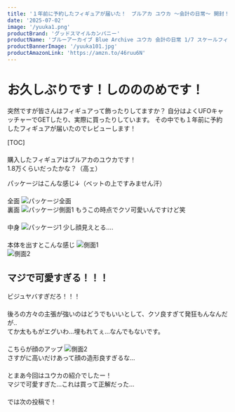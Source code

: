 ```yaml
---
title: '１年前に予約したフィギュアが届いた！　ブルアカ ユウカ ～会計の日常～ 開封！'
date: '2025-07-02'
image: '/yuuka1.png'
productBrand: 'グッドスマイルカンパニー'
productName: 'ブルーアーカイブ Blue Archive ユウカ 会計の日常 1/7 スケールフィギュア'
productBannerImage: '/yuuka101.jpg'
productAmazonLink: 'https://amzn.to/46ruu6N'
---
```

# お久しぶりです！しのののめです！

突然ですが皆さんはフィギュアって飾ったりしてますか？
自分はよくUFOキャッチャーでGETしたり、実際に買ったりしています。
その中でも１年前に予約したフィギュアが届いたのでレビューします！

[TOC]
　　　　　　　　　　　　　　　　　　　　　　　　　　　　　　　　　　　　　　　　　　　　　　　　　　　　　　　　    
購入したフィギュアはブルアカのユウカです！<br>
1.8万くらいだったかな？（高ェ）

パッケージはこんな感じ↓（ベットの上ですみません汗）
　　　　　　　　　　　　　　　　　　　　　　　　　　　　　　　　　　　　　　　　　　　　　　　　　　　　　　　　    
全面
![パッケージ全面](/yuuka2.png)
　　　　　　　　　　　　　　　　　　　　　　　　　　　　　　　　　　　　　　　　　　　　　　　　　　　　　　　　    
裏面
![パッケージ側面1](/yuuka3.png)
もうこの時点でクソ可愛いんですけど笑
　　　　　　　　　　　　　　　　　　　　　　　　　　　　　　　　　　　　　　　　　　　　　　　　　　　　　　　　    
中身
![パッケージ1](/yuuka4.png)
少し顔見えとる....
　　　　　　　　　　　　　　　　　　　　　　　　　　　　　　　　　　　　　　　　　　　　　　　　　　　　　　　　    
本体を出すとこんな感じ
![側面1](/yuuka5.png)
　　　　　　　　　　　　　　　　　　　　　　　　　　　　　　　　　　　　　　　　　　　　　　　　　　　　　　　　    
![側面2](/yuuka6.png)

## マジで可愛すぎる！！！<br>
ビジュヤバすぎだろ！！！
　　　　　　　　　　　　　　　　　　　　　　　　　　　　　　　　　　　　　　　　　　　　　　　　　　　　　　　　    
後ろの方々の主張が強いのはどうでもいいとして、クソ良すぎて発狂もんなんだが..<br>
てか太ももがエグいわ...埋もれてぇ...なんでもないです。
　　　　　　　　　　　　　　　　　　　　　　　　　　　　　　　　　　　　　　　　　　　　　　　　　　　　　　　　    
こちらが顔のアップ
![側面2](/yuuka7.png)
　　　　　　　　　　　　　　　　　　　　　　　　　　　　　　　　　　　　　　　　　　　　　　　　　　　　　　　　    
さすがに高いだけあって顔の造形良すぎるな...
　　　　　　　　　　　　　　　　　　　　　　　　　　　　　　　　　　　　　　　　　　　　　　　　　　　　　　　　    
とまあ今回はユウカの紹介でしたー！<br>
マジで可愛すぎた...これは買って正解だった...
　　　　　　　　　　　　　　　　　　　　　　　　　　　　　　　　　　　　　　　　　　　　　　　　　　　　　　　　    
では次の投稿で！
